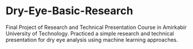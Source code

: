 # Dry-Eye-Basic-Research
Final Project of Research and Technical Presentation Course in Amirkabir University of Technology. Practiced a simple research and technical presentation for dry eye analysis using machine learning approaches.
